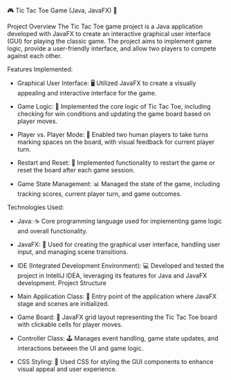 🎮 Tic Tac Toe Game (Java, JavaFX) 🌟

Project Overview
The Tic Tac Toe game project is a Java application developed with JavaFX to create an interactive graphical user interface (GUI) for playing the classic game. The project aims to implement game logic, provide a user-friendly interface, and allow two players to compete against each other.

Features Implemented:

  * Graphical User Interface: 🖥️ Utilized JavaFX to create a visually appealing and interactive interface for the game.
  
  * Game Logic: 🧠 Implemented the core logic of Tic Tac Toe, including checking for win conditions and updating the game board based on player moves.
  
  * Player vs. Player Mode: 👫 Enabled two human players to take turns marking spaces on the board, with visual feedback for current player turn.
  
  * Restart and Reset: 🔄 Implemented functionality to restart the game or reset the board after each game session.
  
  * Game State Management: 📊 Managed the state of the game, including tracking scores, current player turn, and game outcomes.

Technologies Used:

  * Java: ☕ Core programming language used for implementing game logic and overall functionality.
  
  * JavaFX: 🎨 Used for creating the graphical user interface, handling user input, and managing scene transitions.
  
  * IDE (Integrated Development Environment): 💻 Developed and tested the project in IntelliJ IDEA, leveraging its features for Java and JavaFX development.
  Project Structure
  
  * Main Application Class: 🚀 Entry point of the application where JavaFX stage and scenes are initialized.
  
  * Game Board: 🎲 JavaFX grid layout representing the Tic Tac Toe board with clickable cells for player moves.
  
  * Controller Class: 🕹️ Manages event handling, game state updates, and interactions between the UI and game logic.

  * CSS Styling: 🎨 Used CSS for styling the GUI components to enhance visual appeal and user experience.

